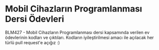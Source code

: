 # Mobil Cihazların Programlanması Dersi Ödevleri
BLM427 - Mobil Cihazların Programlanması dersi kapsamında verilen ev ödevlerinin kodları ve çıktıları. Kodların iyileştirilmesi amacı ile açılacak her türlü pull request'e açığız :)